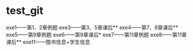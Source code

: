 # test_git
exe1——第1、2章例题
exe3——第3、5章课后**
exe4——第7、8章课后**
exe5——第9章例题
exe6——第9章课后*
exe7——第11章例题
exe8——第11章课后**
exe11——图书信息+学生信息
